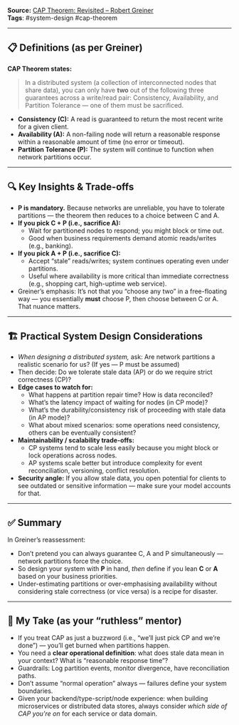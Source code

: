
**Source:** [CAP Theorem: Revisited – Robert Greiner](https://robertgreiner.com/cap-theorem-revisited/)  \
**Tags**: #system-design #cap-theorem

---   
## 📋 Definitions (as per Greiner)  
**CAP Theorem states:**  
> In a distributed system (a collection of interconnected nodes that share data), you can only have **two** out of the following three guarantees across a write/read pair: Consistency, Availability, and Partition Tolerance — one of them must be sacrificed.

- **Consistency (C):** A read is guaranteed to return the most recent write for a given client.
- **Availability (A):** A non-failing node will return a reasonable response within a reasonable amount of time (no error or timeout). 
- **Partition Tolerance (P):** The system will continue to function when network partitions occur.

---  

## 🔍 Key Insights & Trade-offs  
- **P is mandatory.** Because networks are unreliable, you have to tolerate partitions — the theorem then reduces to a choice between C and A. 
- **If you pick C + P (i.e., sacrifice A):**  
  - Wait for partitioned nodes to respond; you might block or time out.  
  - Good when business requirements demand atomic reads/writes (e.g., banking).  
- **If you pick A + P (i.e., sacrifice C):**  
  - Accept “stale” reads/writes; system continues operating even under partitions.  
  - Useful where availability is more critical than immediate correctness (e.g., shopping cart, high-uptime web service).  
- Greiner’s emphasis: It’s not that you “choose any two” in a free-floating way — you essentially **must** choose P, then choose between C or A. That nuance matters.  

---  

## 🏗️ Practical System Design Considerations  
- *When designing a distributed system,* ask: Are network partitions a realistic scenario for us? (If yes — P must be assumed)  
- Then decide: Do we tolerate stale data (AP) or do we require strict correctness (CP)?  
- **Edge cases to watch for:**  
  - What happens at partition repair time? How is data reconciled?  
  - What’s the latency impact of waiting for nodes (in CP mode)?  
  - What’s the durability/consistency risk of proceeding with stale data (in AP mode)?  
  - What about mixed scenarios: some operations need consistency, others can be eventually consistent?  
- **Maintainability / scalability trade-offs:**  
  - CP systems tend to scale less easily because you might block or lock operations across nodes.  
  - AP systems scale better but introduce complexity for event reconciliation, versioning, conflict resolution.  
- **Security angle:** If you allow stale data, you open potential for clients to see outdated or sensitive information — make sure your model accounts for that.  

---  

## ✅ Summary  
In Greiner’s reassessment:  
- Don’t pretend you can always guarantee C, A and P simultaneously — network partitions force the choice.  
- So design your system with **P** in hand, *then* define if you lean **C** or **A** based on your business priorities.  
- Under-estimating partitions or over-emphasising availability without considering stale correctness (or vice versa) is a recipe for disaster.  

---  

## 📝 My Take (as your “ruthless” mentor)  
- If you treat CAP as just a buzzword (i.e., “we’ll just pick CP and we’re done”) — you’ll get burned when partitions happen.  
- You need a **clear operational definition**: what does stale data mean in your context? What is “reasonable response time”?  
- Guardrails: Log partition events, monitor divergence, have reconciliation paths.  
- Don’t assume “normal operation” always — failures define your system boundaries.  
- Given your backend/type-script/node experience: when building microservices or distributed data stores, always consider *which side of CAP you're on* for each service or data domain.

